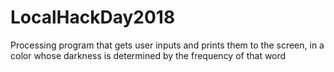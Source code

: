 # LocalHackDay2018
Processing program that gets user inputs and prints them to the screen, in a color whose darkness is determined by the frequency of that word
